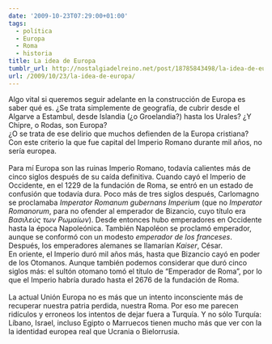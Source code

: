 ```yaml
---
date: '2009-10-23T07:29:00+01:00'
tags:
  - política
  - Europa
  - Roma
  - historia
title: La idea de Europa
tumblr_url: http://nostalgiadelreino.net/post/18785843498/la-idea-de-europa
url: /2009/10/23/la-idea-de-europa/
---
```


<p>Algo vital si queremos seguir adelante en la construcción de Europa es saber qué es. ¿Se trata simplemente de geografía, de cubrir desde el Algarve a Estambul, desde Islandia (¿o Groelandia?) hasta los Urales? ¿Y Chipre, o Rodas, son Europa?<br/>¿O se trata de ese delirio que muchos defienden de la Europa cristiana? Con este criterio la que fue capital del Imperio Romano durante mil años, no sería europea. <br/><br/>Para mí Europa son las ruinas Imperio Romano, todavía calientes más de cinco siglos después de su caída definitiva. Cuando cayó el Imperio de Occidente, en el 1229 de la fundación de Roma, se entró en un estado de confusión que todavía dura. Poco más de tres siglos después, Carlomagno se proclamaba <em>Imperator Romanum gubernans Imperium</em> (que no <em>Imperator Romanorum</em>, para no ofender al emperador de Bizancio, cuyo título era <em>Βασιλεύς των Ρωμαίων</em>). Desde entonces hubo emperadores en Occidente hasta la época Napoleónica. También Napoléon se proclamó emperador, aunque se conformó con un modesto <em>emperador de los franceses</em>. Después, los emperadores alemanes se llamarían <em>Kaiser</em>, César. <br/>En oriente, el Imperio duró mil años más, hasta que Bizancio cayó en poder de los Otomanos. Aunque también podemos considerar que duró cinco siglos más: el sultón otomano tomó el título de &ldquo;Emperador de Roma&rdquo;, por lo que el Imperio habría durado hasta el 2676 de la fundación de Roma.<br/><br/>La actual Unión Europa no es más que un intento inconsciente más de recuperar nuestra patria perdida, nuestra Roma. Por eso me parecen ridículos y erroneos los intentos de dejar fuera a Turquía. Y no sólo Turquía: Líbano, Israel, incluso Egipto o Marruecos tienen mucho más que ver con la la identidad europea real que Ucrania o Bielorrusia.</p><div class="blogger-post-footer"><img width="1" height="1" src="https://blogger.googleusercontent.com/tracker/1180118427259117074-852644178439890154?l=nostalgiadelreino.blogspot.com" alt=""/></div>